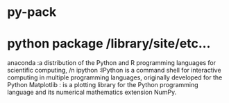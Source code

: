 # py-pack
python package /library/site/etc...
==================================================================
anaconda :a distribution of the Python and R programming languages for scientific computing, /n
ipython :IPython is a command shell for interactive computing in multiple programming languages, originally developed for the Python 
Matplotlib : is a plotting library for the Python programming language and its numerical mathematics extension NumPy.
